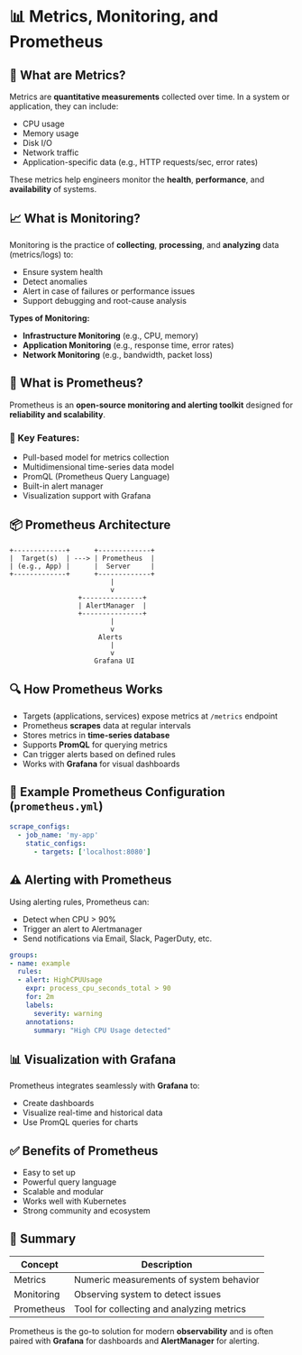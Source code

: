 # 📊 Metrics, Monitoring, and Prometheus

## 📌 What are Metrics?

Metrics are **quantitative measurements** collected over time. In a system or application, they can include:

* CPU usage
* Memory usage
* Disk I/O
* Network traffic
* Application-specific data (e.g., HTTP requests/sec, error rates)

These metrics help engineers monitor the **health**, **performance**, and **availability** of systems.

## 📈 What is Monitoring?

Monitoring is the practice of **collecting**, **processing**, and **analyzing** data (metrics/logs) to:

* Ensure system health
* Detect anomalies
* Alert in case of failures or performance issues
* Support debugging and root-cause analysis

**Types of Monitoring:**

* **Infrastructure Monitoring** (e.g., CPU, memory)
* **Application Monitoring** (e.g., response time, error rates)
* **Network Monitoring** (e.g., bandwidth, packet loss)

## 🔧 What is Prometheus?

Prometheus is an **open-source monitoring and alerting toolkit** designed for **reliability and scalability**.

### 🔹 Key Features:

* Pull-based model for metrics collection
* Multidimensional time-series data model
* PromQL (Prometheus Query Language)
* Built-in alert manager
* Visualization support with Grafana

## 📦 Prometheus Architecture

```
+-------------+      +-------------+
|  Target(s)  | ---> | Prometheus  |
| (e.g., App) |      |  Server     |
+-------------+      +-------------+
                         |
                         v
                 +---------------+
                 | AlertManager  |
                 +---------------+
                         |
                         v
                      Alerts
                         |
                         v
                     Grafana UI
```

## 🔍 How Prometheus Works

* Targets (applications, services) expose metrics at `/metrics` endpoint
* Prometheus **scrapes** data at regular intervals
* Stores metrics in **time-series database**
* Supports **PromQL** for querying metrics
* Can trigger alerts based on defined rules
* Works with **Grafana** for visual dashboards

## 🚀 Example Prometheus Configuration (`prometheus.yml`)

```yaml
scrape_configs:
  - job_name: 'my-app'
    static_configs:
      - targets: ['localhost:8080']
```

## ⚠️ Alerting with Prometheus

Using alerting rules, Prometheus can:

* Detect when CPU > 90%
* Trigger an alert to Alertmanager
* Send notifications via Email, Slack, PagerDuty, etc.

```yaml
groups:
- name: example
  rules:
  - alert: HighCPUUsage
    expr: process_cpu_seconds_total > 90
    for: 2m
    labels:
      severity: warning
    annotations:
      summary: "High CPU Usage detected"
```

## 📊 Visualization with Grafana

Prometheus integrates seamlessly with **Grafana** to:

* Create dashboards
* Visualize real-time and historical data
* Use PromQL queries for charts

## ✅ Benefits of Prometheus

* Easy to set up
* Powerful query language
* Scalable and modular
* Works well with Kubernetes
* Strong community and ecosystem

## 🧠 Summary

| Concept    | Description                               |
| ---------- | ----------------------------------------- |
| Metrics    | Numeric measurements of system behavior   |
| Monitoring | Observing system to detect issues         |
| Prometheus | Tool for collecting and analyzing metrics |

Prometheus is the go-to solution for modern **observability** and is often paired with **Grafana** for dashboards and **AlertManager** for alerting.
